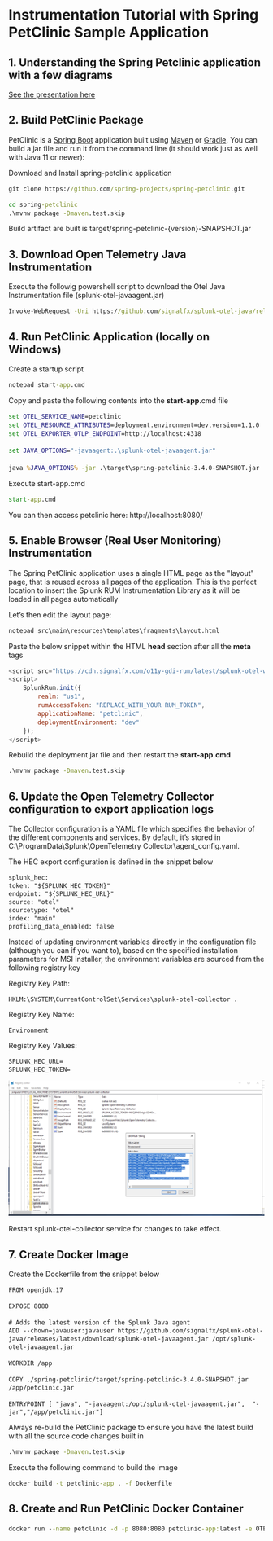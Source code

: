 # Instrumentation Tutorial with Spring PetClinic Sample Application


## 1. Understanding the Spring Petclinic application with a few diagrams
<a href="https://speakerdeck.com/michaelisvy/spring-petclinic-sample-application">See the presentation here</a>

## 2. Build PetClinic Package
PetClinic is a [Spring Boot](https://spring.io/guides/gs/spring-boot) application built using [Maven](https://spring.io/guides/gs/maven/) or [Gradle](https://spring.io/guides/gs/gradle/). You can build a jar file and run it from the command line (it should work just as well with Java 11 or newer):


Download and Install spring-petclinic application
```cmd
git clone https://github.com/spring-projects/spring-petclinic.git
```

```cmd
cd spring-petclinic
.\mvnw package -Dmaven.test.skip
```

Build artifact are built is target/spring-petclinic-{version}-SNAPSHOT.jar 

## 3. Download Open Telemetry Java Instrumentation 

Execute the followig powershell script to download the Otel Java Instrumentation file (splunk-otel-javaagent.jar)
```cmd
Invoke-WebRequest -Uri https://github.com/signalfx/splunk-otel-java/releases/latest/download/splunk-otel-javaagent.jar -OutFile splunk-otel-javaagent.jar
```

## 4. Run PetClinic Application (locally on Windows)

Create a startup script

```cmd
notepad start-app.cmd
```

Copy and paste the following contents into the **start-app**.cmd file

```cmd
set OTEL_SERVICE_NAME=petclinic
set OTEL_RESOURCE_ATTRIBUTES=deployment.environment=dev,version=1.1.0
set OTEL_EXPORTER_OTLP_ENDPOINT=http://localhost:4318

set JAVA_OPTIONS="-javaagent:.\splunk-otel-javaagent.jar"

java %JAVA_OPTIONS% -jar .\target\spring-petclinic-3.4.0-SNAPSHOT.jar
```

Execute start-app.cmd

```cmd
start-app.cmd
```

You can then access petclinic here: http://localhost:8080/

## 5. Enable Browser (Real User Monitoring) Instrumentation

The Spring PetClinic application uses a single HTML page as the "layout" page, that is reused across all pages of the
application. This is the perfect location to insert the Splunk RUM Instrumentation Library as it will be loaded in all
pages automatically

Let’s then edit the layout page:

```cmd
notepad src\main\resources\templates\fragments\layout.html
```

Paste the below snippet within the HTML **head** section after all the **meta** tags
```javascript
<script src="https://cdn.signalfx.com/o11y-gdi-rum/latest/splunk-otel-web.js" crossorigin="anonymous"></script>
<script>
    SplunkRum.init({
        realm: "us1",
        rumAccessToken: "REPLACE_WITH_YOUR RUM_TOKEN",
        applicationName: "petclinic",
        deploymentEnvironment: "dev"
    });
</script>
```

Rebuild the deployment jar file and then restart the **start-app.cmd**

```cmd
.\mvnw package -Dmaven.test.skip
```

## 6. Update the Open Telemetry Collector configuration to export application logs

The Collector configuration is a YAML file  which specifies the behavior of the different components and services. By default, it’s stored in C:\ProgramData\Splunk\OpenTelemetry Collector\agent_config.yaml.

The HEC export configuration is defined in the snippet below

```
splunk_hec:
token: "${SPLUNK_HEC_TOKEN}"
endpoint: "${SPLUNK_HEC_URL}"
source: "otel"
sourcetype: "otel"
index: "main"
profiling_data_enabled: false
```

Instead of updating environment variables directly in the configuration file (although you can if you want to), based on the specified installation parameters for MSI installer, the environment variables are sourced from the following registry key

Registry Key Path:
```
HKLM:\SYSTEM\CurrentControlSet\Services\splunk-otel-collector .
```

Registry Key Name:
```
Environment
```

Registry Key Values:

```properties
SPLUNK_HEC_URL=
SPLUNK_HEC_TOKEN=
```

![regedit](./regedit.png)

Restart splunk-otel-collector service for changes to take effect.

## 7. Create Docker Image

Create the Dockerfile from the snippet below

```properties
FROM openjdk:17

EXPOSE 8080

# Adds the latest version of the Splunk Java agent
ADD --chown=javauser:javauser https://github.com/signalfx/splunk-otel-java/releases/latest/download/splunk-otel-javaagent.jar /opt/splunk-otel-javaagent.jar

WORKDIR /app

COPY ./spring-petclinic/target/spring-petclinic-3.4.0-SNAPSHOT.jar /app/petclinic.jar

ENTRYPOINT [ "java", "-javaagent:/opt/splunk-otel-javaagent.jar",  "-jar","/app/petclinic.jar"]
```

Always re-build the PetClinic package to ensure you have the latest build with all the source code changes built in

```cmd
.\mvnw package -Dmaven.test.skip
```

Execute the following command to build the image
```cmd
docker build -t petclinic-app . -f Dockerfile
```

## 8. Create and Run PetClinic Docker Container

```cmd
docker run --name petclinic -d -p 8080:8080 petclinic-app:latest -e OTEL_SERVICE_NAME="petclinic" -e OTEL_RESOURCE_ATTRIBUTES"deployment.environment=dev" -e OTEL_EXPORTER_OTLP_ENDPOINT="http://host.docker.internal:4318" 
```